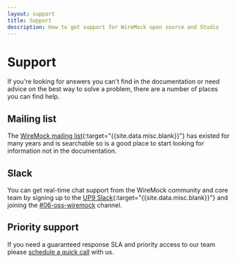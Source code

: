 ```yaml
---
layout: support
title: Support
description: How to get support for WireMock open source and Studio
---
```


# Support

If you're looking for answers you can't find in the documentation or need advice on the best way to solve a problem, there are a number of places you can find help.

## Mailing list

The [WireMock mailing list](https://groups.google.com/forum/#!forum/wiremock-user){:target="{{site.data.misc.blank}}"} has existed for many years and is searchable so is a good place to start looking for information not in the documentation.

## Slack

You can get real-time chat support from the WireMock community and core team by signing up to the [UP9 Slack](https://up9.com/slack?utm_source=wiremock.org&utm_medium=site&utm_campaign=wiremock.org-header){:target="{{site.data.misc.blank}}"} and joining the [#06-oss-wiremock](https://up9.slack.com/archives/C02V3EGV3U3) channel.

## Priority support

If you need a guaranteed response SLA and priority access to our team please [schedule a quick call](https://calendly.com/d/cmw-d8b-hmq/nick-tom-at-mocklab) with us.
